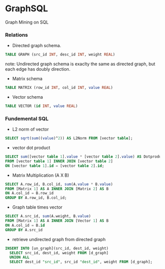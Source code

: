 # GraphSQL
Graph Mining on SQL


### Relations

* Directed graph schema.
``` sql
TABLE GRAPH (src_id INT, desc_id INT, weight REAL)
```
note: Undirected graph schema is exaclty the same as directed graph, but each edge has doubly direction.

* Matrix schema
``` sql
TABLE MATRIX (row_id INT, col_id INT, value REAL)
```
* Vector schema
``` sql
TABLE VECTOR (id INT, value REAL)
``` 

### Fundemental SQL
- L2 norm of vector
``` sql
SELECT sqrt(sum((value)^2)) AS L2Norm FROM [vector table];
```
- vector dot product
``` sql
SELECT sum([vector table 1].value * [vector table 2].value) AS Dotproduct
FROM [vector table 1] INNER JOIN [vector table 2]
ON [vector table 1].id = [vector table 2].id;
```
- Matrix Multiplication (A X B)
``` sql
SELECT A.row_id, B.col_id, sum(A.value * B.value)
FROM [Matrix 1] AS A INNER JOIN [Matrix 2] AS B
ON A.col_id = B.row_id
GROUP BY A.row_id, B.col_id;
```
- Graph table times vector
``` sql
SELECT A.src_id, sum(A.weight, B.value)
FROM [Matrix 1] AS A INNER JOIN [Vector 1] AS B
ON A.col_id = B.id
GROUP BY A.src_id
```
- retrieve undirected graph from directed graph
``` sql
INSERT INTO [un_graph](src_id, dest_id, weight)
  SELECT src_id, dest_id, weight FROM [d_graph]
  UNION ALL
  SELECT dest_id "src_id", src_id "dest_id", weight FROM [d_graph];
```
